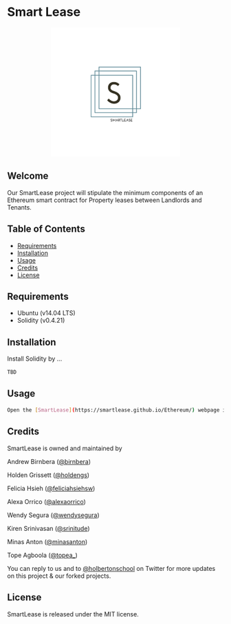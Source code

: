 # Smart Lease

<p align="center"><img src="SMARTLease.png" width="300px" /></p>

## Welcome
Our SmartLease project will stipulate the minimum components of an Ethereum smart contract for Property leases between Landlords and Tenants.

## Table of Contents
* [Requirements](#requirements)
* [Installation](#installation)
* [Usage](#usage)
* [Credits](#credits)
* [License](#license)

## Requirements
* Ubuntu (v14.04 LTS)
* Solidity (v0.4.21)

## Installation

Install Solidity by ...
```
TBD
```

## Usage
```sh
Open the [SmartLease](https://smartlease.github.io/Ethereum/) webpage in a browser
```

## Credits
SmartLease is owned and maintained by

Andrew Birnbera ([@birnbera](https://twitter.com/birnbera))

Holden Grissett ([@holdengs](https://twitter.com/holdengs))

Felicia Hsieh ([@feliciahsiehsw](https://twitter.com/feliciahsiehsw))

Alexa Orrico ([@alexaorrico](https://twitter.com/alexaorrico))

Wendy Segura ([@wendysegura](https://twitter.com/wendysegura))

Kiren Srinivasan ([@srinitude](https://twitter.com/srinitude))

Minas Anton ([@minasanton](https://twitter.com/minasanton))

Tope Agboola ([@topea_](https://twitter.com/topea_))

You can reply to us and to [@holbertonschool](https://twitter.com/holbertonschool) on Twitter for more updates on this project & our forked projects.

## License
SmartLease is released under the MIT license.
